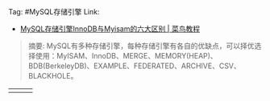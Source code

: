 Tag: #MySQL存储引擎
Link: 
- [MySQL存储引擎InnoDB与Myisam的六大区别 | 菜鸟教程](https://www.runoob.com/w3cnote/mysql-different-nnodb-myisam.html)

> 摘要: MySQL有多种存储引擎，每种存储引擎有各自的优缺点，可以择优选择使用：MyISAM、InnoDB、MERGE、MEMORY(HEAP)、BDB(BerkeleyDB)、EXAMPLE、FEDERATED、ARCHIVE、CSV、BLACKHOLE。

|     |     |     |
| --- | --- | --- |
|     |     |     |